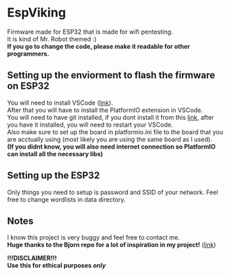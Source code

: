 # EspViking
Firmware made for ESP32 that is made for wifi pentesting.  
It is kind of Mr. Robot themed :)  
**If you go to change the code, please make it readable for other programmers.**

## Setting up the enviorment to flash the firmware on ESP32  
You will need to install VSCode ([link](https://code.visualstudio.com/download)).  
After that you will have to install the PlatformIO extension in VSCode.  
You will need to have git installed, if you dont install it from this [link](https://git-scm.com/downloads), after you have it installed, you will need to restart your VSCode.  
Also make sure to set up the board in platformio.ini file to the board that you are acctually using (most likely you are using the same board as I used).  
**(If you didnt know, you will also need internet connection so PlatformIO can install all the necessary libs)**  

## Setting up the ESP32
Only things you need to setup is password and SSID of your network.
Feel free to change wordlists in data directory.

## Notes
I know this project is very buggy and feel free to contact me.  
**Huge thanks to the Bjorn repo for a lot of inspiration in my project!** ([link](https://github.com/infinition/Bjorn/))


**!!!DISCLAIMER!!!**  
**Use this for ethical purposes *only***
